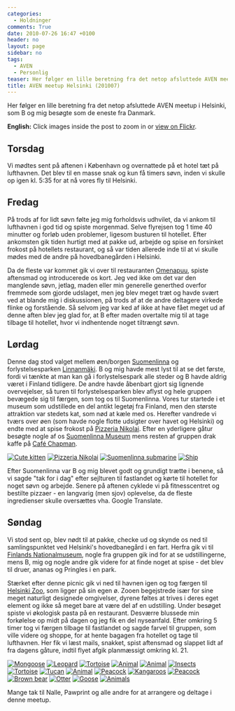 ```yaml
---
categories:
  - Holdninger
comments: True
date: 2010-07-26 16:47 +0100
header: no
layout: page
sidebar: no
tags:
  - AVEN
  - Personlig
teaser: Her følger en lille beretning fra det netop afsluttede AVEN meetup i Helsinki, som B og mig besøgte som de eneste fra Danmark.
title: AVEN meetup Helsinki (201007)
---
```

Her følger en lille beretning fra det netop afsluttede AVEN meetup i Helsinki, som B og mig besøgte som de eneste fra Danmark.

**English:** Click images inside the post to zoom in or [view on Flickr](https://www.flickr.com/photos/clausconrad/sets/72157624454285501/).

## Torsdag

Vi mødtes sent på aftenen i København og overnattede på et hotel tæt på lufthavnen. Det blev til en masse snak og kun få timers søvn, inden vi skulle op igen kl. 5:35 for at nå vores fly til Helsinki.

## Fredag

På trods af for lidt søvn følte jeg mig forholdsvis udhvilet, da vi ankom til lufthavnen i god tid og spiste morgenmad. Selve flyrejsen tog 1 time 40 minutter og forløb uden problemer, ligesom busturen til hotellet. Efter ankomsten gik tiden hurtigt med at pakke ud, arbejde og spise en forsinket frokost på hotellets restaurant, og så var tiden allerede inde til at vi skulle mødes med de andre på hovedbanegården i Helsinki.

Da de fleste var kommet gik vi over til restauranten [Omenapuu](http://www.rafla.fi/omenapuu/fi/etusivu), spiste aftensmad og introducerede os kort. Jeg ved ikke om det var den manglende søvn, jetlag, maden eller min generelle generthed overfor fremmede som gjorde udslaget, men jeg blev meget træt og havde svært ved at blande mig i diskussionen, på trods af at de andre deltagere virkede flinke og forstående. Så selvom jeg var ked af ikke at have fået meget ud af denne aften blev jeg glad for, at B efter maden overtalte mig til at tage tilbage til hotellet, hvor vi indhentende noget tiltrængt søvn.

## Lørdag

Denne dag stod valget mellem øen/borgen [Suomenlinna](http://www.suomenlinna.fi/) og forlystelsesparken [Linnanmäki](https://www.linnanmaki.fi/). B og mig havde mest lyst til at se det første, fordi vi tænkte at man kan gå i forlystelsespark alle steder og B havde aldrig været i Finland tidligere. De andre havde åbenbart gjort sig lignende overvejelser, så turen til forlystelsesparken blev aflyst og hele gruppen bevægede sig til færgen, som tog os til Suomenlinna. Vores tur startede i et museum som udstillede en del antikt legetøj fra Finland, men den største attraktion var stedets kat, som nød at kæle med os. Herefter vandrede vi tværs over øen (som havde nogle flotte udsigter over havet og Helsinki) og endte med at spise frokost på [Pizzeria Nikolai](http://www.restaurantwalhalla.com/pizzeria.html). Efter en yderligere gåtur besøgte nogle af os [Suomenlinna Museum](http://www.suomenlinna.fi/en/visitors_guide/places_of_interest/museums/suomenlinna_museum/) mens resten af gruppen drak kaffe på [Café Chapman](http://www.suomenlinna.fi/en/visitors_guide/restaurants_and_cafes/restaurant_cafe_chapman/).

[![Cute kitten](https://farm5.static.flickr.com/4101/4830294443_ceb52564c7_s.jpg)](https://www.flickr.com/photos/clausconrad/4830294443/)
[![Pizzeria Nikolai](https://farm5.static.flickr.com/4142/4830294177_6bdd521e81_s.jpg)](https://www.flickr.com/photos/clausconrad/4830294177/)
[![Suomenlinna submarine](https://farm5.static.flickr.com/4101/4830294097_b7e7e408c0_s.jpg)](https://www.flickr.com/photos/clausconrad/4830294097/)
[![Ship](https://farm5.static.flickr.com/4095/4830906656_6de47137fc_s.jpg)](https://www.flickr.com/photos/clausconrad/4830906656/)

Efter Suomenlinna var B og mig blevet godt og grundigt trætte i benene, så vi sagde "tak for i dag" efter sejlturen til fastlandet og kørte til hotellet for noget søvn og arbejde. Senere på aftenen cyklede vi på fitnesscentret og bestilte pizzaer - en langvarig (men sjov) oplevelse, da de fleste ingredienser skulle oversættes vha. Google Translate.

## Søndag

Vi stod sent op, blev nødt til at pakke, checke ud og skynde os ned til samlingspunktet ved Helsinki's hovedbanegård i en fart. Herfra gik vi til [Finlands Nationalmuseum](http://www.nba.fi/sv/nationalmuseum), nogle fra gruppen gik ind for at se udstillingerne, mens B, mig og nogle andre gik videre for at finde noget at spise - det blev til druer, ananas og Pringles i en park.

Stærket efter denne picnic gik vi ned til havnen igen og tog færgen til [Helsinki Zoo](http://www.korkeasaari.fi/), som ligger på sin egen ø. Zooen begejstrede især for sine meget naturligt designede omgivelser, dyrene føltes at trives i deres eget element og ikke så meget bare at være del af en udstilling. Under besøget spiste vi  økologisk pasta på en restaurant. Desværre blussede min forkølelse op midt på dagen og jeg fik en del nyseanfald. Efter omkring 5 timer tog vi færgen tilbage til fastlandet og sagde farvel til gruppen, som ville  videre og shoppe, for at hente bagagen fra hotellet og tage til  lufthavnen. Her fik vi læst mails, snakket, spist aftensmad og slappet lidt af fra dagens gåture, indtil flyet afgik planmæssigt omkring kl. 21.

[![Mongoose](https://farm5.static.flickr.com/4138/4827435690_2de1c28131_s.jpg)](https://www.flickr.com/photos/clausconrad/4827435690/)
[![Leopard](https://farm5.static.flickr.com/4116/4826816115_ce20f4e282_s.jpg)](https://www.flickr.com/photos/clausconrad/4826816115/)
[![Tortoise](https://farm5.static.flickr.com/4117/4827423948_234cd334a8_s.jpg)](https://www.flickr.com/photos/clausconrad/4827423948/)
[![Animal](https://farm5.static.flickr.com/4138/4827422964_c16fff1f77_s.jpg)](https://www.flickr.com/photos/clausconrad/4827422964/)
[![Animal](https://farm5.static.flickr.com/4142/4827422746_15da3de4ff_s.jpg)](https://www.flickr.com/photos/clausconrad/4827422746/)
[![Insects](https://farm5.static.flickr.com/4120/4826813949_6c5c39e443_s.jpg)](https://www.flickr.com/photos/clausconrad/4826813949/)
[![Tortoise](https://farm5.static.flickr.com/4123/4827418248_709cecfbdc_s.jpg)](https://www.flickr.com/photos/clausconrad/4827418248/)
[![Tucan](https://farm5.static.flickr.com/4074/4827417120_5e3fc37eb4_s.jpg)](https://www.flickr.com/photos/clausconrad/4827417120/)
[![Animal](https://farm5.static.flickr.com/4118/4827416790_139b184595_s.jpg)](https://www.flickr.com/photos/clausconrad/4827416790/)
[![Peacock](https://farm5.static.flickr.com/4137/4826807805_d8f617cd5f_s.jpg)](https://www.flickr.com/photos/clausconrad/4826807805/)
[![Kangaroos](https://farm5.static.flickr.com/4078/4827415560_1b079419a6_s.jpg)](https://www.flickr.com/photos/clausconrad/4827415560/)
[![Peacock](https://farm5.static.flickr.com/4140/4827414976_4800b4806c_s.jpg)](https://www.flickr.com/photos/clausconrad/4827414976/)
[![Brown bear](https://farm5.static.flickr.com/4093/4827414352_4faac9b5b8_s.jpg)](https://www.flickr.com/photos/clausconrad/4827414352/)
[![Otter](https://farm5.static.flickr.com/4077/4826805171_19152b1a94_s.jpg)](https://www.flickr.com/photos/clausconrad/4826805171/)
[![Goose](https://farm5.static.flickr.com/4134/4826804461_681dd6a332_s.jpg)](https://www.flickr.com/photos/clausconrad/4826804461/)
[![Animals](https://farm5.static.flickr.com/4115/4826803775_46f2f7ed3d_s.jpg)](https://www.flickr.com/photos/clausconrad/4826803775/)

Mange tak til Nalle, Pawprint og alle andre for at arrangere og deltage i denne meetup.
